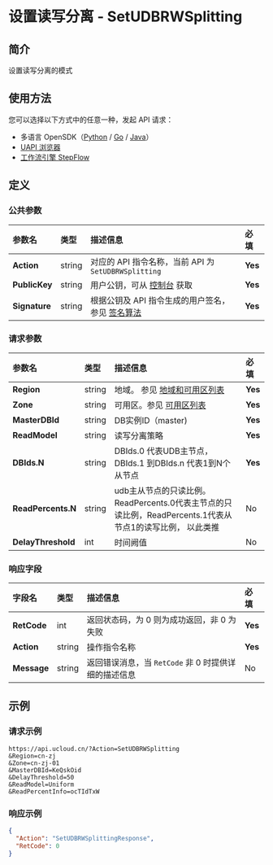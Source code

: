 # 设置读写分离 - SetUDBRWSplitting

## 简介

设置读写分离的模式





## 使用方法

您可以选择以下方式中的任意一种，发起 API 请求：
- 多语言 OpenSDK（[Python](https://github.com/ucloud/ucloud-sdk-python3) / [Go](https://github.com/ucloud/ucloud-sdk-go) / [Java](https://github.com/ucloud/ucloud-sdk-java)）
- [UAPI 浏览器](https://console.ucloud.cn/uapi/detail?id=SetUDBRWSplitting)
- [工作流引擎 StepFlow](https://console.ucloud.cn/stepflow/manage/)

## 定义

### 公共参数

| 参数名 | 类型 | 描述信息 | 必填 |
|:---|:---|:---|:---|
| **Action**     | string  | 对应的 API 指令名称，当前 API 为 `SetUDBRWSplitting`                        | **Yes** |
| **PublicKey**  | string  | 用户公钥，可从 [控制台](https://console.ucloud.cn/uapi/apikey) 获取                                             | **Yes** |
| **Signature**  | string  | 根据公钥及 API 指令生成的用户签名，参见 [签名算法](api/summary/signature.md)  | **Yes** |

### 请求参数

| 参数名 | 类型 | 描述信息 | 必填 |
|:---|:---|:---|:---|
| **Region** | string | 地域。 参见 [地域和可用区列表](api/summary/regionlist) |**Yes**|
| **Zone** | string | 可用区。参见 [可用区列表](api/summary/regionlist) |**Yes**|
| **MasterDBId** | string | DB实例ID（master) |**Yes**|
| **ReadModel** | string | 读写分离策略 |**Yes**|
| **DBIds.N** | string | DBIds.0 代表UDB主节点， DBIds.1 到DBIds.n 代表1到N个从节点 |**Yes**|
| **ReadPercents.N** | string | udb主从节点的只读比例。ReadPercents.0代表主节点的只读比例，ReadPercents.1代表从节点1的读写比例， 以此类推 |No|
| **DelayThreshold** | int | 时间阙值 |No|

### 响应字段

| 字段名 | 类型 | 描述信息 | 必填 |
|:---|:---|:---|:---|
| **RetCode** | int | 返回状态码，为 0 则为成功返回，非 0 为失败 |**Yes**|
| **Action** | string | 操作指令名称 |**Yes**|
| **Message** | string | 返回错误消息，当 `RetCode` 非 0 时提供详细的描述信息 |No|




## 示例

### 请求示例
    
```
https://api.ucloud.cn/?Action=SetUDBRWSplitting
&Region=cn-zj
&Zone=cn-zj-01
&MasterDBId=KeQskOid
&DelayThreshold=50
&ReadModel=Uniform
&ReadPercentInfo=ocTIdTxW
```

### 响应示例
    
```json
{
  "Action": "SetUDBRWSplittingResponse",
  "RetCode": 0
}
```





